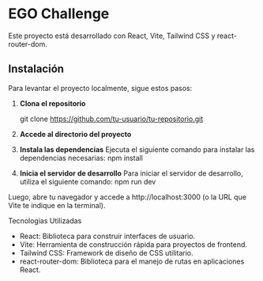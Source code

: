 # EGO Challenge

Este proyecto está desarrollado con React, Vite, Tailwind CSS y react-router-dom.

## Instalación

Para levantar el proyecto localmente, sigue estos pasos:

1. **Clona el repositorio**

   git clone https://github.com/tu-usuario/tu-repositorio.git

2. **Accede al directorio del proyecto**

3. **Instala las dependencias**
    Ejecuta el siguiente comando para instalar las dependencias necesarias: npm install

4. **Inicia el servidor de desarrollo**
    Para iniciar el servidor de desarrollo, utiliza el siguiente comando: npm run dev

Luego, abre tu navegador y accede a http://localhost:3000 (o la URL que Vite te indique en la terminal).

Tecnologías Utilizadas
* React: Biblioteca para construir interfaces de usuario.
* Vite: Herramienta de construcción rápida para proyectos de frontend.
* Tailwind CSS: Framework de diseño de CSS utilitario.
* react-router-dom: Biblioteca para el manejo de rutas en aplicaciones React.